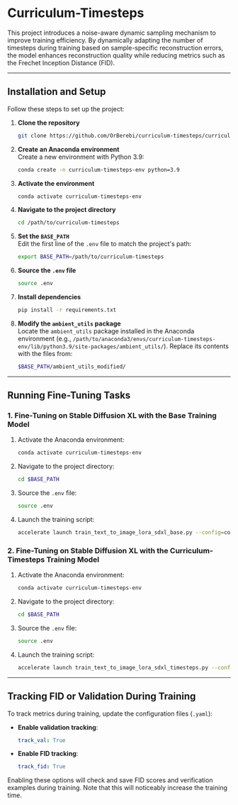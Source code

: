 # Curriculum-Timesteps

This project introduces a noise-aware dynamic sampling mechanism to improve training efficiency. By dynamically adapting the number of timesteps during training based on sample-specific reconstruction errors, the model enhances reconstruction quality while reducing metrics such as the Frechet Inception Distance (FID).

---

## Installation and Setup

Follow these steps to set up the project:

1. **Clone the repository**  
   ```bash
   git clone https://github.com/OrBerebi/curriculum-timesteps/curriculum-timesteps.git
   ```

2. **Create an Anaconda environment**  
   Create a new environment with Python 3.9:  
   ```bash
   conda create -n curriculum-timesteps-env python=3.9
   ```

3. **Activate the environment**  
   ```bash
   conda activate curriculum-timesteps-env
   ```

4. **Navigate to the project directory**  
   ```bash
   cd /path/to/curriculum-timesteps
   ```

5. **Set the `BASE_PATH`**  
   Edit the first line of the `.env` file to match the project's path:  
   ```bash
   export BASE_PATH=/path/to/curriculum-timesteps
   ```

6. **Source the `.env` file**  
   ```bash
   source .env
   ```

7. **Install dependencies**  
   ```bash
   pip install -r requirements.txt
   ```

8. **Modify the `ambient_utils` package**  
   Locate the `ambient_utils` package installed in the Anaconda environment (e.g., `/path/to/anaconda3/envs/curriculum-timesteps-env/lib/python3.9/site-packages/ambient_utils/`). Replace its contents with the files from:  
   ```bash
   $BASE_PATH/ambient_utils_modified/
   ```

---

## Running Fine-Tuning Tasks

### 1. Fine-Tuning on Stable Diffusion XL with the Base Training Model
1. Activate the Anaconda environment:  
   ```bash
   conda activate curriculum-timesteps-env
   ```
2. Navigate to the project directory:  
   ```bash
   cd $BASE_PATH
   ```
3. Source the `.env` file:  
   ```bash
   source .env
   ```
4. Launch the training script:  
   ```bash
   accelerate launch train_text_to_image_lora_sdxl_base.py --config=configs/ffhq_base.yaml
   ```

### 2. Fine-Tuning on Stable Diffusion XL with the Curriculum-Timesteps Training Model
1. Activate the Anaconda environment:  
   ```bash
   conda activate curriculum-timesteps-env
   ```
2. Navigate to the project directory:  
   ```bash
   cd $BASE_PATH
   ```
3. Source the `.env` file:  
   ```bash
   source .env
   ```
4. Launch the training script:  
   ```bash
   accelerate launch train_text_to_image_lora_sdxl_timesteps.py --config=configs/ffhq_timesteps.yaml
   ```

---

## Tracking FID or Validation During Training

To track metrics during training, update the configuration files (`.yaml`):  
- **Enable validation tracking**:  
   ```yaml
   track_val: True
   ```
- **Enable FID tracking**:  
   ```yaml
   track_fid: True
   ```

Enabling these options will check and save FID scores and verification examples during training. Note that this will noticeably increase the training time. 


